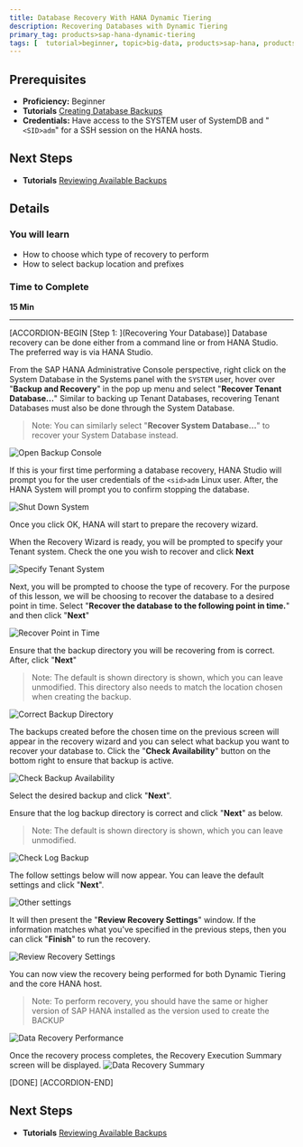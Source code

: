 ```yaml
---
title: Database Recovery With HANA Dynamic Tiering
description: Recovering Databases with Dynamic Tiering
primary_tag: products>sap-hana-dynamic-tiering
tags: [  tutorial>beginner, topic>big-data, products>sap-hana, products>sap-hana-dynamic-tiering, products>sap-hana-studio ]
---
```


## Prerequisites
 - **Proficiency:** Beginner
 - **Tutorials** [Creating Database Backups](http://www.sap.com/)
 - **Credentials:** Have access to the SYSTEM user of  SystemDB and "`<SID>adm`" for a SSH session on the HANA hosts.


## Next Steps
  - **Tutorials** [Reviewing Available Backups](http://www.sap.com/)

## Details
### You will learn
- How to choose which type of recovery to perform
- How to select backup location and prefixes

### Time to Complete
**15 Min**

---

[ACCORDION-BEGIN [Step 1: ](Recovering Your Database)]
Database recovery can be done either from a command line or from HANA Studio. The preferred way is via HANA Studio.

From the SAP HANA Administrative Console perspective, right click on the System Database in the Systems panel with the `SYSTEM` user, hover over "**Backup and Recovery**" in the pop up menu and select "**Recover Tenant Database...**" Similar to backing up Tenant Databases, recovering Tenant Databases must also be done through the System Database.

> Note: You can similarly select "**Recover System Database...**" to recover your System Database instead.

![Open Backup Console](open-backup-console.png)

If this is your first time performing a database recovery, HANA Studio will prompt you for the user credentials of the `<sid>adm` Linux user. After, the HANA System will prompt you to confirm stopping the database.

![Shut Down System](shut-down-hana.png)

Once you click OK, HANA will start to prepare the recovery wizard.

When the Recovery Wizard is ready, you will be prompted to specify your Tenant system. Check the one you wish to recover and click **Next**

![Specify Tenant System](specify-tenant-database.png)

Next, you will be prompted to choose the type of recovery. For the purpose of this lesson, we will be choosing to recover the database to a desired point in time. Select "**Recover the database to the following point in time.**" and then click "**Next**"

![Recover Point in Time](recovery-time-point.png)

Ensure that the backup directory you will be recovering from is correct. After, click "**Next**"

> Note: The default is shown directory is shown, which you can leave unmodified. This directory also needs to match the location chosen when creating the backup.

![Correct Backup Directory](correct-backup-dir.png)

The backups created before the chosen time on the previous screen will appear in the recovery wizard and you can select what backup you want to recover your database to. Click the "**Check Availability**" button on the bottom right to ensure that backup is active.

![Check Backup Availability](check-backup-availability.png)

Select the desired backup and click "**Next**".

Ensure that the log backup directory is correct and click "**Next**" as below.

> Note: The default is shown directory is shown, which you can leave unmodified.

![Check Log Backup](log-backup.png)

The follow settings below will now appear. You can leave the default settings and click "**Next**".

![Other settings](other-settings.png)

It will then present the "**Review Recovery Settings**" window. If the information matches what you've specified in the previous steps, then you can click "**Finish**" to run the recovery.

![Review Recovery Settings](review-recovery-settings.png)

You can now view the recovery being performed for both Dynamic Tiering and the core HANA host.
> Note: To perform recovery, you should have the same or higher version of SAP HANA installed as the version used to create the BACKUP

![Data Recovery Performance](watch-data-recovery.png)

Once the recovery process completes, the Recovery Execution Summary screen will be displayed.
![Data Recovery Summary](recovery-summary.png)

[DONE]
[ACCORDION-END]

## Next Steps
  - **Tutorials** [Reviewing Available Backups](http://www.sap.com/)
